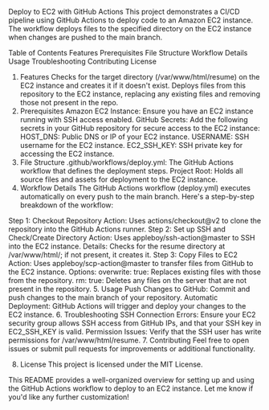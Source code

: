 Deploy to EC2 with GitHub Actions
This project demonstrates a CI/CD pipeline using GitHub Actions to deploy code to an Amazon EC2 instance. The workflow deploys files to the specified directory on the EC2 instance when changes are pushed to the main branch.

Table of Contents
Features
Prerequisites
File Structure
Workflow Details
Usage
Troubleshooting
Contributing
License
1. Features <a name="features"></a>
Checks for the target directory (/var/www/html/resume) on the EC2 instance and creates it if it doesn't exist.
Deploys files from this repository to the EC2 instance, replacing any existing files and removing those not present in the repo.
2. Prerequisites <a name="prerequisites"></a>
Amazon EC2 Instance: Ensure you have an EC2 instance running with SSH access enabled.
GitHub Secrets: Add the following secrets in your GitHub repository for secure access to the EC2 instance:
HOST_DNS: Public DNS or IP of your EC2 instance.
USERNAME: SSH username for the EC2 instance.
EC2_SSH_KEY: SSH private key for accessing the EC2 instance.
3. File Structure <a name="file-structure"></a>
.github/workflows/deploy.yml: The GitHub Actions workflow that defines the deployment steps.
Project Root: Holds all source files and assets for deployment to the EC2 instance.
4. Workflow Details <a name="workflow-details"></a>
The GitHub Actions workflow (deploy.yml) executes automatically on every push to the main branch. Here's a step-by-step breakdown of the workflow:

Step 1: Checkout Repository
Action: Uses actions/checkout@v2 to clone the repository into the GitHub Actions runner.
Step 2: Set up SSH and Check/Create Directory
Action: Uses appleboy/ssh-action@master to SSH into the EC2 instance.
Details: Checks for the resume directory at /var/www/html/; if not present, it creates it.
Step 3: Copy Files to EC2
Action: Uses appleboy/scp-action@master to transfer files from GitHub to the EC2 instance.
Options:
overwrite: true: Replaces existing files with those from the repository.
rm: true: Deletes any files on the server that are not present in the repository.
5. Usage <a name="usage"></a>
Push Changes to GitHub: Commit and push changes to the main branch of your repository.
Automatic Deployment: GitHub Actions will trigger and deploy your changes to the EC2 instance.
6. Troubleshooting <a name="troubleshooting"></a>
SSH Connection Errors: Ensure your EC2 security group allows SSH access from GitHub IPs, and that your SSH key in EC2_SSH_KEY is valid.
Permission Issues: Verify that the SSH user has write permissions for /var/www/html/resume.
7. Contributing <a name="contributing"></a>
Feel free to open issues or submit pull requests for improvements or additional functionality.

8. License <a name="license"></a>
This project is licensed under the MIT License.

This README provides a well-organized overview for setting up and using the GitHub Actions workflow to deploy to an EC2 instance. Let me know if you'd like any further customization!






